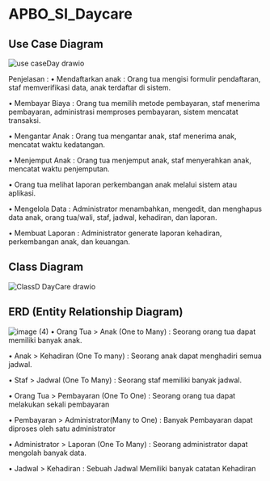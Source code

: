 # APBO_SI_Daycare

## Use Case Diagram
![use caseDay drawio](https://github.com/AZHRaihan/APBO_SI_Daycare/assets/145973780/7cf00916-ca55-4cf1-a7ee-bd6d77624cc2)

Penjelasan : 
•	Mendaftarkan anak : Orang tua mengisi formulir pendaftaran, staf memverifikasi data, anak terdaftar di sistem.

•	Membayar Biaya : Orang tua memilih metode pembayaran, staf menerima pembayaran, administrasi memproses pembayaran, sistem mencatat transaksi.

•	Mengantar Anak : Orang tua mengantar anak, staf menerima anak, mencatat waktu kedatangan.

•	Menjemput Anak : Orang tua menjemput anak, staf menyerahkan anak, mencatat waktu penjemputan.

•	Orang tua melihat laporan perkembangan anak melalui sistem atau aplikasi.

•	Mengelola Data : Administrator menambahkan, mengedit, dan menghapus data anak, orang tua/wali, staf, jadwal, kehadiran, dan laporan.

•	Membuat Laporan : Administrator generate laporan kehadiran, perkembangan anak, dan keuangan.

## Class Diagram
![ClassD DayCare drawio](https://github.com/AZHRaihan/APBO_SI_Daycare/assets/145973780/d35d244a-fc8c-462f-b3a9-c148f320d2a3)
## ERD (Entity Relationship Diagram)
![image (4)](https://github.com/AZHRaihan/APBO_SI_Daycare/assets/145973780/f618b231-acbd-4268-935b-0bf56b3e25a8)
•	Orang Tua > Anak (One to Many) : Seorang orang tua dapat memiliki banyak anak.

•	Anak > Kehadiran (One To many) : Seorang anak dapat menghadiri semua jadwal.

•	Staf > Jadwal (One To Many) : Seorang staf memiliki banyak jadwal.

•	Orang Tua > Pembayaran (One To One) : Seorang orang tua dapat melakukan sekali pembayaran

•	Pembayaran > Administrator(Many to One) : Banyak Pembayaran dapat diproses oleh satu administrator

•	Administrator > Laporan (One To Many) : Seorang administrator dapat mengolah banyak data.

•	Jadwal > Kehadiran : Sebuah Jadwal Memiliki banyak catatan Kehadiran

